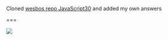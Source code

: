 Cloned [wesbos repo JavaScript30](https://github.com/wesbos/JavaScript30) and added my own answers

===

![](https://javascript30.com/images/JS3-social-share.png)

